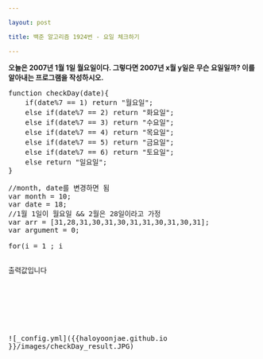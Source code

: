 ```yaml
---

layout: post

title: 백준 알고리즘 1924번 - 요일 체크하기

---
```


**오늘은 2007년 1월 1일 월요일이다. 그렇다면 2007년 x월 y일은 무슨 요일일까? 이를 알아내는 프로그램을 작성하시오.**



<pre>
function checkDay(date){
    if(date%7 == 1) return "월요일";
    else if(date%7 == 2) return "화요일";
    else if(date%7 == 3) return "수요일";
    else if(date%7 == 4) return "목요일";
    else if(date%7 == 5) return "금요일";
    else if(date%7 == 6) return "토요일";
    else return "일요일";
}

//month, date를 변경하면 됨
var month = 10;
var date = 18;
//1월 1일이 월요일 && 2월은 28일이라고 가정
var arr = [31,28,31,30,31,30,31,31,30,31,30,31];
var argument = 0;

for(i = 1 ; i<month ; i++) argument += arr[i-1];
argument += date;

console.log("%d월 %d일의 요일은 " + checkDay(argument) +"입니다",month, date);

---
</pre>
출력값입니다
<pre>

</pre>
![_config.yml]({{haloyoonjae.github.io }}/images/checkDay_result.JPG)

